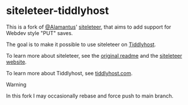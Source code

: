 # siteleteer-tiddlyhost

This is a fork of [@Alamantus](https://codeberg.org/Alamantus)'
[siteleteer](https://codeberg.org/Alamantus/siteleteer), that aims to add
support for Webdev style "PUT" saves.

The goal is to make it possible to use siteleteer on
[Tiddlyhost](https://tiddlyhost.com/).

To learn more about siteleteer, see the [original readme](README-upstream.md)
and the [siteleteer website](https://alamantus.codeberg.page/siteleteer/#About%20siteleteer).

To learn more about Tiddlyhost, see [tiddlyhost.com](https://tiddlyhost.com/).

>[!WARNING]
> In this fork I may occasionally rebase and force push to main branch.
